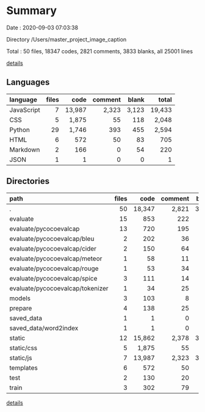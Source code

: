 # Summary

Date : 2020-09-03 07:03:38

Directory /Users/master_project_image_caption

Total : 50 files,  18347 codes, 2821 comments, 3833 blanks, all 25001 lines

[details](details.md)

## Languages
| language | files | code | comment | blank | total |
| :--- | ---: | ---: | ---: | ---: | ---: |
| JavaScript | 7 | 13,987 | 2,323 | 3,123 | 19,433 |
| CSS | 5 | 1,875 | 55 | 118 | 2,048 |
| Python | 29 | 1,746 | 393 | 455 | 2,594 |
| HTML | 6 | 572 | 50 | 83 | 705 |
| Markdown | 2 | 166 | 0 | 54 | 220 |
| JSON | 1 | 1 | 0 | 0 | 1 |

## Directories
| path | files | code | comment | blank | total |
| :--- | ---: | ---: | ---: | ---: | ---: |
| . | 50 | 18,347 | 2,821 | 3,833 | 25,001 |
| evaluate | 15 | 853 | 222 | 238 | 1,313 |
| evaluate/pycocoevalcap | 13 | 720 | 195 | 207 | 1,122 |
| evaluate/pycocoevalcap/bleu | 2 | 202 | 36 | 75 | 313 |
| evaluate/pycocoevalcap/cider | 2 | 150 | 64 | 34 | 248 |
| evaluate/pycocoevalcap/meteor | 1 | 58 | 11 | 14 | 83 |
| evaluate/pycocoevalcap/rouge | 1 | 53 | 34 | 19 | 106 |
| evaluate/pycocoevalcap/spice | 3 | 111 | 14 | 28 | 153 |
| evaluate/pycocoevalcap/tokenizer | 1 | 34 | 25 | 11 | 70 |
| models | 3 | 103 | 8 | 35 | 146 |
| prepare | 4 | 138 | 25 | 25 | 188 |
| saved_data | 1 | 1 | 0 | 0 | 1 |
| saved_data/word2index | 1 | 1 | 0 | 0 | 1 |
| static | 12 | 15,862 | 2,378 | 3,241 | 21,481 |
| static/css | 5 | 1,875 | 55 | 118 | 2,048 |
| static/js | 7 | 13,987 | 2,323 | 3,123 | 19,433 |
| templates | 6 | 572 | 50 | 83 | 705 |
| test | 2 | 130 | 20 | 31 | 181 |
| train | 3 | 302 | 79 | 82 | 463 |

[details](details.md)